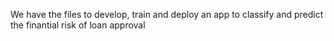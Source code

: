 We have the files to develop, train and deploy an app to classify and predict the finantial risk of loan approval